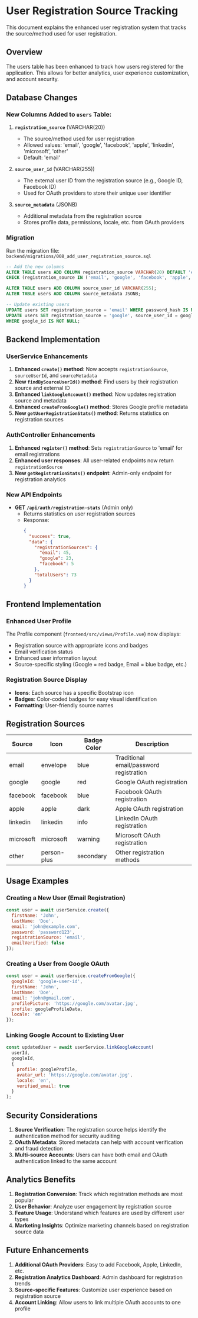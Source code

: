 # User Registration Source Tracking

This document explains the enhanced user registration system that tracks the source/method used for user registration.

## Overview

The users table has been enhanced to track how users registered for the application. This allows for better analytics, user experience customization, and account security.

## Database Changes

### New Columns Added to `users` Table:

1. **`registration_source`** (VARCHAR(20))
   - The source/method used for user registration
   - Allowed values: 'email', 'google', 'facebook', 'apple', 'linkedin', 'microsoft', 'other'
   - Default: 'email'

2. **`source_user_id`** (VARCHAR(255))
   - The external user ID from the registration source (e.g., Google ID, Facebook ID)
   - Used for OAuth providers to store their unique user identifier

3. **`source_metadata`** (JSONB)
   - Additional metadata from the registration source
   - Stores profile data, permissions, locale, etc. from OAuth providers

### Migration

Run the migration file: `backend/migrations/008_add_user_registration_source.sql`

```sql
-- Add the new columns
ALTER TABLE users ADD COLUMN registration_source VARCHAR(20) DEFAULT 'email' 
CHECK (registration_source IN ('email', 'google', 'facebook', 'apple', 'linkedin', 'microsoft', 'other'));

ALTER TABLE users ADD COLUMN source_user_id VARCHAR(255);
ALTER TABLE users ADD COLUMN source_metadata JSONB;

-- Update existing users
UPDATE users SET registration_source = 'email' WHERE password_hash IS NOT NULL;
UPDATE users SET registration_source = 'google', source_user_id = google_id 
WHERE google_id IS NOT NULL;
```

## Backend Implementation

### UserService Enhancements

1. **Enhanced `create()` method**: Now accepts `registrationSource`, `sourceUserId`, and `sourceMetadata`
2. **New `findBySourceUserId()` method**: Find users by their registration source and external ID
3. **Enhanced `linkGoogleAccount()` method**: Now updates registration source and metadata
4. **Enhanced `createFromGoogle()` method**: Stores Google profile metadata
5. **New `getUserRegistrationStats()` method**: Returns statistics on registration sources

### AuthController Enhancements

1. **Enhanced `register()` method**: Sets `registrationSource` to 'email' for email registrations
2. **Enhanced user responses**: All user-related endpoints now return `registrationSource`
3. **New `getRegistrationStats()` endpoint**: Admin-only endpoint for registration analytics

### New API Endpoints

- **GET `/api/auth/registration-stats`** (Admin only)
  - Returns statistics on user registration sources
  - Response:
    ```json
    {
      "success": true,
      "data": {
        "registrationSources": {
          "email": 45,
          "google": 23,
          "facebook": 5
        },
        "totalUsers": 73
      }
    }
    ```

## Frontend Implementation

### Enhanced User Profile

The Profile component (`frontend/src/views/Profile.vue`) now displays:

- Registration source with appropriate icons and badges
- Email verification status
- Enhanced user information layout
- Source-specific styling (Google = red badge, Email = blue badge, etc.)

### Registration Source Display

- **Icons**: Each source has a specific Bootstrap icon
- **Badges**: Color-coded badges for easy visual identification
- **Formatting**: User-friendly source names

## Registration Sources

| Source | Icon | Badge Color | Description |
|--------|------|-------------|-------------|
| email | envelope | blue | Traditional email/password registration |
| google | google | red | Google OAuth registration |
| facebook | facebook | blue | Facebook OAuth registration |
| apple | apple | dark | Apple OAuth registration |
| linkedin | linkedin | info | LinkedIn OAuth registration |
| microsoft | microsoft | warning | Microsoft OAuth registration |
| other | person-plus | secondary | Other registration methods |

## Usage Examples

### Creating a New User (Email Registration)

```javascript
const user = await userService.create({
  firstName: 'John',
  lastName: 'Doe',
  email: 'john@example.com',
  password: 'password123',
  registrationSource: 'email',
  emailVerified: false
});
```

### Creating a User from Google OAuth

```javascript
const user = await userService.createFromGoogle({
  googleId: 'google-user-id',
  firstName: 'John',
  lastName: 'Doe',
  email: 'john@gmail.com',
  profilePicture: 'https://google.com/avatar.jpg',
  profile: googleProfileData,
  locale: 'en'
});
```

### Linking Google Account to Existing User

```javascript
const updatedUser = await userService.linkGoogleAccount(
  userId, 
  googleId, 
  {
    profile: googleProfile,
    avatar_url: 'https://google.com/avatar.jpg',
    locale: 'en',
    verified_email: true
  }
);
```

## Security Considerations

1. **Source Verification**: The registration source helps identify the authentication method for security auditing
2. **OAuth Metadata**: Stored metadata can help with account verification and fraud detection
3. **Multi-source Accounts**: Users can have both email and OAuth authentication linked to the same account

## Analytics Benefits

1. **Registration Conversion**: Track which registration methods are most popular
2. **User Behavior**: Analyze user engagement by registration source
3. **Feature Usage**: Understand which features are used by different user types
4. **Marketing Insights**: Optimize marketing channels based on registration source data

## Future Enhancements

1. **Additional OAuth Providers**: Easy to add Facebook, Apple, LinkedIn, etc.
2. **Registration Analytics Dashboard**: Admin dashboard for registration trends
3. **Source-specific Features**: Customize user experience based on registration source
4. **Account Linking**: Allow users to link multiple OAuth accounts to one profile

